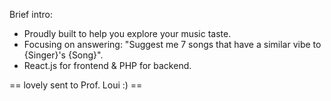 Brief intro:
* Proudly built to help you explore your music taste.
* Focusing on answering: "Suggest me 7 songs that have a similar vibe to {Singer}'s {Song}".
* React.js for frontend & PHP for backend.


== lovely sent to Prof. Loui :) ==
